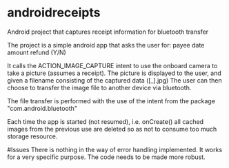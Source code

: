 # androidreceipts
Android project that captures receipt information for bluetooth transfer

The project is a simple android app that asks the user for:
payee
date
amount
refund (Y/N)

It calls the ACTION_IMAGE_CAPTURE intent to use the onboard camera to take a picture (assumes a receipt).
The picture is displayed to the user, and given a filename consisting of the captured data (<payee>_<date>_<amount>[_<refund>].jpg)
The user can then choose to transfer the image file to another device via bluetooth.

The file transfer is performed with the use of the intent from the package "com.android.bluetooth"

Each time the app is started (not resumed), i.e. onCreate() all cached images from the previous use are deleted so as not to consume too much storage resource.

#Issues
There is nothing in the way of error handling implemented.  It works for a very specific purpose.  The code needs to be made more robust.

